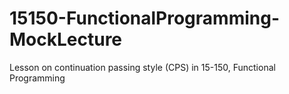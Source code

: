 # 15150-FunctionalProgramming-MockLecture
Lesson on continuation passing style (CPS) in 15-150, Functional Programming
